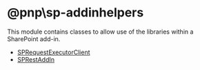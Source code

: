 # @pnp\sp-addinhelpers

This module contains classes to allow use of the libraries within a SharePoint add-in.

* [SPRequestExecutorClient](sp-request-executor-client.md)
* [SPRestAddIn](sp-rest-addin.md)
